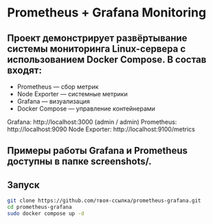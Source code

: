 # Prometheus + Grafana Monitoring

## Проект демонстрирует развёртывание системы мониторинга Linux-сервера с использованием Docker Compose. В состав входят:

- Prometheus — сбор метрик
- Node Exporter — системные метрики
- Grafana — визуализация
- Docker Compose — управление контейнерами

Grafana: http://localhost:3000 (admin / admin)
Prometheus: http://localhost:9090
Node Exporter: http://localhost:9100/metrics

## Примеры работы Grafana и Prometheus доступны в папке screenshots/.

## Запуск

```bash
git clone https://github.com/твоя-ссылка/prometheus-grafana.git
cd prometheus-grafana
sudo docker compose up -d
